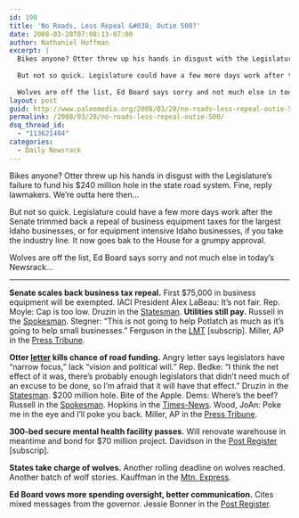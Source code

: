 ```yaml
---
id: 190
title: 'No Roads, Less Repeal &#038; Outie 500?'
date: 2008-03-28T07:08:13-07:00
author: Nathaniel Hoffman
excerpt: |
  Bikes anyone? Otter threw up his hands in disgust with the Legislature's failure to fund his $240 million hole in the state road system. Fine, reply lawmakers. We're outta here then... <p />
  
  But not so quick. Legislature could have a few more days work after the Senate trimmed back a repeal of business equipment taxes for the largest Idaho businesses, or for equipment intensive Idaho businesses, if you take the industry line. It now goes bak to the House for a grumpy approval. <p />
  
  Wolves are off the list, Ed Board says sorry and not much else in today's <a href="http://www.paleomedia.org/2008/03/28/no-roads-less-repeal-outie-500/">Newsrack</a>... <p />
layout: post
guid: http://www.paleomedia.org/2008/03/28/no-roads-less-repeal-outie-500/
permalink: /2008/03/28/no-roads-less-repeal-outie-500/
dsq_thread_id:
  - "113621404"
categories:
  - Daily Newsrack
---
```

Bikes anyone? Otter threw up his hands in disgust with the Legislature&#8217;s failure to fund his $240 million hole in the state road system. Fine, reply lawmakers. We&#8217;re outta here then&#8230; 

But not so quick. Legislature could have a few more days work after the Senate trimmed back a repeal of business equipment taxes for the largest Idaho businesses, or for equipment intensive Idaho businesses, if you take the industry line. It now goes bak to the House for a grumpy approval. 

Wolves are off the list, Ed Board says sorry and not much else in today&#8217;s Newsrack&#8230; 

* * *

**Senate scales back business tax repeal.** First $75,000 in business equipment will be exempted. IACI President Alex LaBeau: It&#8217;s not fair. Rep. Moyle: Cap is too low. Druzin in the [Statesman](http://www.idahostatesman.com/idahopolitics/story/335771.html). **Utilities still pay.** Russell in the [Spokesman](http://www.spokesmanreview.com/idaho/topstory.asp?ID=237977). Stegner: &#8220;This is not going to help Potlatch as much as it&#8217;s going to help small businesses.&#8221; Ferguson in the [LMT](http://www.lmtribune.com/story/northwest/16923/) [subscrip]. Miller, AP in the [Press Tribune](http://hosted.ap.org/dynamic/stories/I/ID_XGR_PERSONAL_PROPERTY_TAX_IDOL-?SITE=IDNCP&SECTION=HOME&TEMPLATE=DEFAULT).

**Otter [letter](http://www.spokesmanreview.com/blogs/boise/archive/?postID=7505) kills chance of road funding.** Angry letter says legislators have &#8220;narrow focus,&#8221; lack &#8220;vision and political will.&#8221; Rep. Bedke: &#8220;I think the net effect of it was, there&#8217;s probably enough legislators that didn&#8217;t need much of an excuse to be done, so I&#8217;m afraid that it will have that effect.&#8221; Druzin in the [Statesman](http://www.idahostatesman.com/idahopolitics/story/335769.html). $200 million hole. Bite of the Apple. Dems: Where&#8217;s the beef? Russell in the [Spokesman](http://www.spokesmanreview.com/idaho/story.asp?ID=237978). Hopkins in the [Times-News](http://www.magicvalley.com/articles/2008/03/28/news/local_state/133705.txt). Wood, JoAn: Poke me in the eye and I&#8217;ll poke you back. Miller, AP in the [Press Tribune](http://hosted.ap.org/dynamic/stories/I/ID_XGR_LATE_SESSION_TIFF_IDOL-?SITE=IDNCP&SECTION=HOME&TEMPLATE=DEFAULT).

**300-bed secure mental health facility passes.** Will renovate warehouse in meantime and bond for $70 million project. Davidson in the [Post Register](http://www.postregister.com/story.php?accnum=1002-03282008&today=2008-03-28%2000:00:00) [subscrip].

**States take charge of wolves.** Another rolling deadline on wolves reached. Another batch of wolf stories. Kauffman in the [Mtn. Express](http://www.mtexpress.com/index2.php?ID=2005120015).

**Ed Board vows more spending oversight, better communication.** Cites mixed messages from the governor. Jessie Bonner in the [Post Register](http://www.postregister.com/story.php?accnum=1004-03282008&today=2008-03-28%2000:00:00).